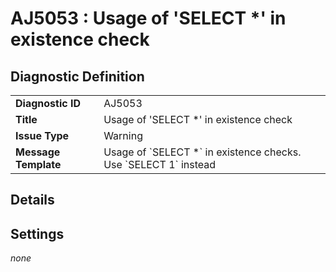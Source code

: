 # AJ5053 : Usage of 'SELECT *' in existence check

## Diagnostic Definition

<table>
  <tr>
    <td class="header"><b>Diagnostic ID</b></td>
    <td>AJ5053</td>
  </tr>
  <tr>
    <td class="header"><b>Title</b></td>
    <td>Usage of 'SELECT *' in existence check</td>
  </tr>
  <tr>
    <td class="header"><b>Issue Type</b></td>
    <td>Warning</td>
  </tr>
  <tr>
    <td class="header"><b>Message Template</b></td>
    <td>Usage of `SELECT *` in existence checks. Use `SELECT 1` instead</td>
  </tr>
  
</table>

## Details



## Settings

*none*

